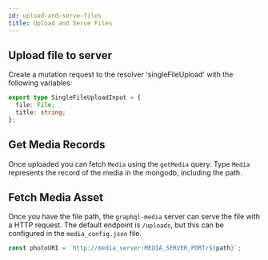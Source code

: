 ```yaml
---
id: upload-and-serve-files
title: Upload and Serve Files
---
```


## Upload file to server

Create a mutation request to the resolver 'singleFileUpload' with the following variables:

```ts
export type SingleFileUploadInput = {
  file: File;
  title: string;
};
```

## Get Media Records

Once uploaded you can fetch `Media` using the `getMedia` query. Type `Media` represents the record of the media in the mongodb, including the path.

## Fetch Media Asset

Once you have the file path, the `graphql-media` server can serve the file with a HTTP request. The default endpoint is `/uploads`, but this can be configured in the `media_config.json` file.

```ts
const photoURI = `http://media_server:MEDIA_SERVER_PORT/${path}`;
```
